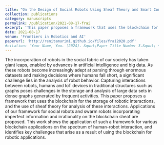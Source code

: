 ```yaml
---
title: "On the Design of Social Robots Using Sheaf Theory and Smart Contracts"
collection: publications
category: manuscripts
permalink: /publication/2021-08-17-frai
excerpt: 'This paper proposes a framework that uses the blockchain for the storage of robotic interactions, and the use of sheaf theory for analysis of these interactions.'
date: 2021-08-17
venue: 'Frontiers in Robotics and AI'
paperurl: 'http://renitamurimi.github.io/files/frai2020.pdf'
#citation: 'Your Name, You. (2024). &quot;Paper Title Number 3.&quot; <i>GitHub Journal of Bugs</i>. 1(3).'
---
```


The incorporation of robots in the social fabric of our society has taken giant leaps, enabled by advances in artificial intelligence and big data. As these robots become increasingly adept at parsing through enormous datasets and making decisions where humans fall short, a significant challenge lies in the analysis of robot behavior. Capturing interactions between robots, humans and IoT devices in traditional structures such as graphs poses challenges in the storage and analysis of large data sets in dense graphs generated by frequent activities. This paper proposes a framework that uses the blockchain for the storage of robotic interactions, and the use of sheaf theory for analysis of these interactions. Applications of our framework for social robots and swarm robots incorporating imperfect information and irrationality on the blockchain sheaf are proposed. This work shows the application of such a framework for various blockchain applications on the spectrum of human-robot interaction, and identifies key challenges that arise as a result of using the blockchain for robotic applications.